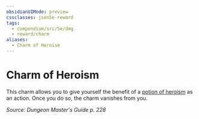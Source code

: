 ```yaml
---
obsidianUIMode: preview
cssclasses: json5e-reward
tags:
  - compendium/src/5e/dmg
  - reward/charm
aliases:
  - Charm of Heroism
---
```

# Charm of Heroism

This charm allows you to give yourself the benefit of a [potion of heroism](2-Mechanics/CLI/items/potion-of-heroism.md) as an action. Once you do so, the charm vanishes from you.

*Source: Dungeon Master's Guide p. 228*